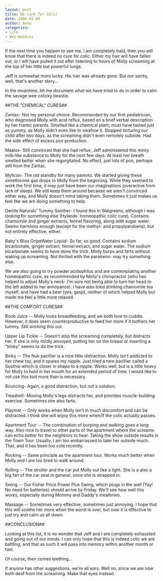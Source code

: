 ```yaml
---
layout: post
title: No Cure for Colic
date: 2006-01-09
author: Anna
categories:
- Life
- Wee-Watkins
---
```


If the next time you happen to see me, I am completely bald, then you will know that there is indeed no cure for colic. Either my hair will have fallen out, or I will have pulled it out after listening to hours of Molly screaming at the top of her little but powerful lungs.

Jeff is somewhat more lucky. His hair was already gone. But our sanity, well, that's another story...

In the meantime, let me document what we have tried to do in order to calm the savage wee colicky beastie.

##THE "CHEMICAL" CURES##

Zantac- Not my personal choice. Recommended by our first pediatrician, who diagnosed Molly with acid reflux, based on a brief verbal description by her frantic parents. Smelled like a chemical plant; must have tasted just as yummy, as Molly didn't even like to swallow it. Stopped torturing our child after two days, as the screaming didn't even remotely subside. Had the side effect of excess poo production.

Maalox- Still convinced that she had reflux, Jeff administered this minty milk-like substance to Molly for the next few days. At least her breath smelled better when she regurgitated. No effect, just lots of poo, perhaps still from the Zantac.

Mylicon- The old standby for many parents. We started giving these simethicone gas drops to Molly from the beginning. While they seemed to work the first time, it may just have been our imaginations (overactive from lack of sleep). We still keep them around because we aren't convinced either way, and Molly doesn't mind taking them. Sometimes it just makes us feel like we are doing something to help.

Gentle Naturals' Tummy Soother- I found this in Walgreens, although I was looking for something else (Hylands' homeopathic colic cure). Contains chamomile and ginger extracts, fennel flavoring, along with sugar water. Seems harmless enough (except for the methyl- and propylparabens), but not entirely effective, either.

Baby's Bliss GripeWater Liquid- So far, so good. Contains sodium bicarbonate, ginger extract, fennel extract, and sugar water. The sodium bicarbonate seems to have done the trick. Molly burps and farts without waking up screaming. Not thrilled with the parabens- may try something else.

We are also going to try powder acidophilus and are contemplating another homeopathic cure, as recommended by Molly's chiropractor (who has helped to adjust Molly's neck- I'm sure not being able to turn her head to the left added to her annoyance). I have also tried drinking chamomile tea myself, and have had a beer (yes, gasp), neither of which helped Molly but made me feel a little more relaxed.

##THE COMFORT CURES##

Boob Juice -- Molly loves breastfeeding, and we both love to cuddle. However, it does seem counterproductive to feed her more if it bothers her tummy. Still working this out.

Upper Lip Tickle -- Doesn't stop the screaming completely, but distracts her. If she is only mildly annoyed, putting her on the breast or inserting a "binky" seems to do the trick.

Binky -- The Nuk pacifier is a nice little distraction. Molly isn't addicted to her chew toy, and it spares my nipple. Just tried a new pacifier called a Soothie which is closer in shape to a nipple. Works well, but is a little heavy for Molly to hold in her mouth for an extended period of time. I would like to not use this tool more than is necessary.

Bouncing- Again, a good distraction, but not a solution.

Treadmill- Moving Molly's legs distracts her, and provides muscle-building exercise. Sometimes she also farts.

Playmat -- Only works when Molly isn't in much discomfort and can be distracted. I think she will enjoy this more when/if the colic actually passes.

Apartment Tour -- The combination of burping and walking goes a long way. Also nice to travel to other parts of the apartment where the screams can echo better for the neighbors to hear. Taking the show outside results in the Town Tour. Usually, I am too embarrassed to take her outside much. That, and it has been too cold recently.

Rocking -- Same principle as the apartment tour. Works much better when Molly and I are too tired to walk around.

Rolling -- The stroller and the car put Molly out like a light. She is a also a big fan of the car seat in general, once she is strapped in.

Swing -- Our Fisher Price Power Plus Swing, which plugs in the wall (Yay! No need for batteries) should arrive by Friday. We'll see how well this works, especially during Mommy and Daddy's mealtimes.

Massage -- Sometimes very effective, sometimes just annoying. I hope that this will soothe her more when the worst is over, but now it is effective to just try and calm us all down.

##CONCLUSION##

Looking at this list, it is no wonder that Jeff and I are completely exhausted and going out of our minds. I can only hope that this is indeed colic we are battling, and that as such it will pass into memory within another month or two.

Of course, then comes teething...

If anyone has other suggestions, we're all ears. Well no, since we are now both deaf from the screaming. Make that eyes instead.